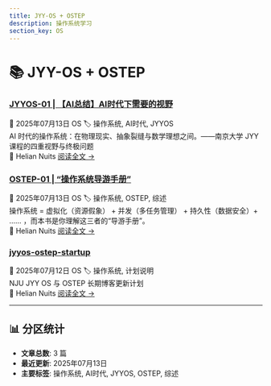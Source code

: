 ```yaml
---
title: JYY-OS + OSTEP
description: 操作系统学习
section_key: OS
---
```


# 📚 JYY-OS + OSTEP

<div class="section-posts-grid" markdown>


<div class="post-card" markdown>
<div class="post-header">
  <h3 class="post-title">
    <a href="/HelianNuits/blog/posts/JYYOS-01-AI时代下需要的视野/">JYYOS-01 | 【AI总结】AI时代下需要的视野</a>
  </h3>
  <div class="post-meta">
    <span class="post-date">📅 2025年07月13日</span>
    <span class="category-tag">OS</span>
    <span class="tag-list">🏷️ 操作系统, AI时代, JYYOS</span>
  </div>
</div>
<div class="post-excerpt">
  AI 时代的操作系统：在物理现实、抽象裂缝与数学理想之间。——南京大学 JYY 课程的四重视野与终极问题
</div>
<div class="post-footer">
  <span class="post-author">👤 Helian Nuits</span>
  <a href="/HelianNuits/blog/posts/JYYOS-01-AI时代下需要的视野/" class="read-more">阅读全文 →</a>
</div>
</div>

<div class="post-card" markdown>
<div class="post-header">
  <h3 class="post-title">
    <a href="/HelianNuits/blog/posts/OSTEP-01-操作系统综述/">OSTEP-01 | “操作系统导游手册”</a>
  </h3>
  <div class="post-meta">
    <span class="post-date">📅 2025年07月13日</span>
    <span class="category-tag">OS</span>
    <span class="tag-list">🏷️ 操作系统, OSTEP, 综述</span>
  </div>
</div>
<div class="post-excerpt">
  操作系统 = 虚拟化（资源假象） + 并发（多任务管理） + 持久性（数据安全）+ …… ，而本书是你理解这三者的“导游手册”。
</div>
<div class="post-footer">
  <span class="post-author">👤 Helian Nuits</span>
  <a href="/HelianNuits/blog/posts/OSTEP-01-操作系统综述/" class="read-more">阅读全文 →</a>
</div>
</div>

<div class="post-card" markdown>
<div class="post-header">
  <h3 class="post-title">
    <a href="/HelianNuits/blog/posts/jyyos-ostep-startup/">jyyos-ostep-startup</a>
  </h3>
  <div class="post-meta">
    <span class="post-date">📅 2025年07月12日</span>
    <span class="category-tag">OS</span>
    <span class="tag-list">🏷️ 操作系统, 计划说明</span>
  </div>
</div>
<div class="post-excerpt">
  NJU JYY OS 与 OSTEP 长期博客更新计划
</div>
<div class="post-footer">
  <span class="post-author">👤 Helian Nuits</span>
  <a href="/HelianNuits/blog/posts/jyyos-ostep-startup/" class="read-more">阅读全文 →</a>
</div>
</div>


</div>

---

<div class="section-info" markdown>

## 📊 分区统计

- **文章总数**: 3 篇
- **最近更新**: 2025年07月13日
- **主要标签**: 操作系统, AI时代, JYYOS, OSTEP, 综述

</div>
